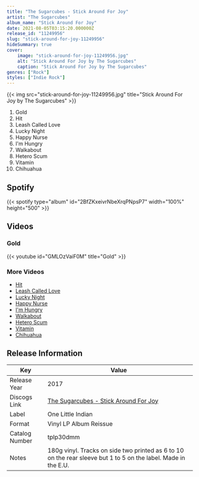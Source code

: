 ```yaml
---
title: "The Sugarcubes - Stick Around For Joy"
artist: "The Sugarcubes"
album_name: "Stick Around For Joy"
date: 2021-08-05T03:15:20.000000Z
release_id: "11249956"
slug: "stick-around-for-joy-11249956"
hideSummary: true
cover:
    image: "stick-around-for-joy-11249956.jpg"
    alt: "Stick Around For Joy by The Sugarcubes"
    caption: "Stick Around For Joy by The Sugarcubes"
genres: ["Rock"]
styles: ["Indie Rock"]
---
```


{{< img src="stick-around-for-joy-11249956.jpg" title="Stick Around For Joy by The Sugarcubes" >}}

<!-- section break -->

1. Gold
2. Hit
3. Leash Called Love
4. Lucky Night
5. Happy Nurse
6. I'm Hungry
7. Walkabout
8. Hetero Scum
9. Vitamin
10. Chihuahua

<!-- section break -->


## Spotify
{{< spotify type="album" id="2BfZKxeivrNbeXrqPNpsP7" width="100%" height="500" >}}



## Videos
### Gold
{{< youtube id="GMLOzVaiF0M" title="Gold" >}}<br>

### More Videos

- [Hit](https://www.youtube.com/watch?v=8dGVEvlJ3JY)
- [Leash Called Love](https://www.youtube.com/watch?v=n8lS3e4WfzM)
- [Lucky Night](https://www.youtube.com/watch?v=qrSU_sEJwVM)
- [Happy Nurse](https://www.youtube.com/watch?v=3qc3PMx9zOg)
- [I'm Hungry](https://www.youtube.com/watch?v=3EXujmMAJfk)
- [Walkabout](https://www.youtube.com/watch?v=NpvIj20Uo48)
- [Hetero Scum](https://www.youtube.com/watch?v=Tce1CYTUGio)
- [Vitamin](https://www.youtube.com/watch?v=o5SEHe_PrGI)
- [Chihuahua](https://www.youtube.com/watch?v=09yDXvCRYmQ)


## Release Information
|  Key           | Value                                                |
| ---------------| ---------------------------------------------------- |
| Release Year   | 2017                                   |
| Discogs Link   | [The Sugarcubes - Stick Around For Joy](https://www.discogs.com/release/11249956-The-Sugarcubes-Stick-Around-For-Joy) |
| Label          | One Little Indian |
| Format         | Vinyl LP Album Reissue |
| Catalog Number | tplp30dmm |
| Notes | 180g vinyl.  Tracks on side two printed as 6 to 10 on the rear sleeve but 1 to 5 on the label.  Made in the E.U. |